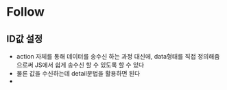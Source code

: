 # Follow

## ID값 설정
- action 자체를 통해 데이터를 송수신 하는 과정 대신에, data형태를 직접 정의해줌으로써 JS에서 쉽게 송수신 할 수 있도록 할 수 있다
- 물론 값을 수신하는데 detail문법을 활용하면 된다
- 